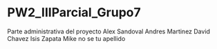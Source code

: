 # PW2_IIIParcial_Grupo7
Parte administrativa del proyecto
Alex Sandoval
Andres Martinez
David Chavez
Isis Zapata
Mike no se tu apellido
